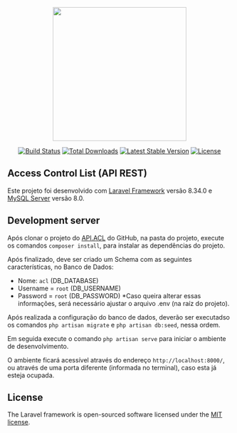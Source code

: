 <p align="center"><a href="https://laravel.com" target="_blank"><img src="https://raw.githubusercontent.com/laravel/art/master/logo-lockup/5%20SVG/2%20CMYK/1%20Full%20Color/laravel-logolockup-cmyk-red.svg" width="300"></a></p>

<p align="center">
<a href="https://travis-ci.org/laravel/framework"><img src="https://travis-ci.org/laravel/framework.svg" alt="Build Status"></a>
<a href="https://packagist.org/packages/laravel/framework"><img src="https://img.shields.io/packagist/dt/laravel/framework" alt="Total Downloads"></a>
<a href="https://packagist.org/packages/laravel/framework"><img src="https://img.shields.io/packagist/v/laravel/framework" alt="Latest Stable Version"></a>
<a href="https://packagist.org/packages/laravel/framework"><img src="https://img.shields.io/packagist/l/laravel/framework" alt="License"></a>
</p>

## Access Control List (API REST)

Este projeto foi desenvolvido com [Laravel Framework](https://laravel.com) versão 8.34.0 e [MySQL Server](https://www.mysql.com/) versão 8.0.

## Development server

Após clonar o projeto do [API.ACL](https://github.com/flailton/api.acl) do GitHub, na pasta do projeto, execute os comandos `composer install`, para instalar as dependências do projeto. 

Após finalizado, deve ser criado um Schema com as seguintes características, no Banco de Dados:
- Nome: `acl` (DB_DATABASE)
- Username = `root` (DB_USERNAME)
- Password = `root` (DB_PASSWORD)
*Caso queira alterar essas informações, será necessário ajustar o arquivo .env (na raíz do projeto).

Após realizada a configuração do banco de dados, deverão ser executadso os comandos `php artisan migrate` e `php artisan db:seed`, nessa ordem.

Em seguida execute o comando `php artisan serve` para iniciar o ambiente de desenvolvimento. 

O ambiente ficará acessível através do endereço `http://localhost:8000/`, ou através de uma porta diferente (informada no terminal), caso esta já esteja ocupada.

## License

The Laravel framework is open-sourced software licensed under the [MIT license](https://opensource.org/licenses/MIT).
